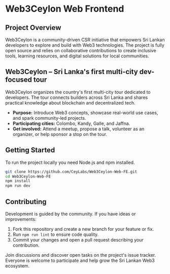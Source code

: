 # Web3Ceylon Web Frontend

## Project Overview
Web3Ceylon is a community-driven CSR initiative that empowers Sri Lankan developers to explore and build with Web3 technologies. The project is fully open source and relies on collaborative contributions to create inclusive tools, learning resources, and digital solutions for local communities.

## Web3Ceylon – Sri Lanka's first multi-city dev-focused tour
Web3Ceylon organizes the country's first multi-city tour dedicated to developers. The tour connects builders across Sri Lanka and shares practical knowledge about blockchain and decentralized tech.

- **Purpose:** Introduce Web3 concepts, showcase real-world use cases, and spark community-led projects.
- **Participating cities:** Colombo, Kandy, Galle, and Jaffna.
- **Get involved:** Attend a meetup, propose a talk, volunteer as an organizer, or help sponsor a stop on the tour.

## Getting Started
To run the project locally you need Node.js and npm installed.

```sh
git clone https://github.com/CeyLabs/Web3Ceylon-Web-FE.git
cd Web3Ceylon-Web-FE
npm install
npm run dev
```

## Contributing
Development is guided by the community. If you have ideas or improvements:

1. Fork this repository and create a new branch for your feature or fix.
2. Run `npm run lint` to ensure code quality.
3. Commit your changes and open a pull request describing your contribution.

Join discussions and discover open tasks on the project's issue tracker. Everyone is welcome to participate and help grow the Sri Lankan Web3 ecosystem.
